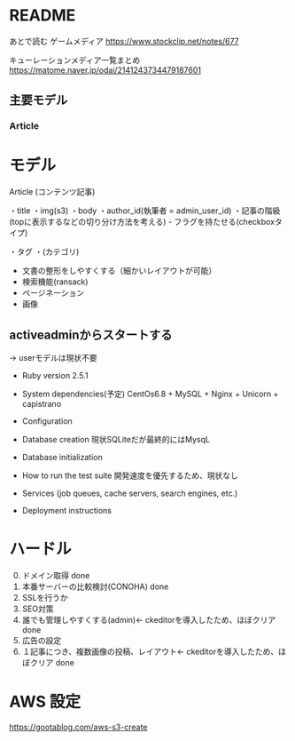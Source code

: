 # README
あとで読む
ゲームメディア
https://www.stockclip.net/notes/677

キューレーションメディア一覧まとめ
https://matome.naver.jp/odai/2141243734479187601

## 主要モデル

### Article
# モデル

Article (コンテンツ記事)

  ・title
  ・img(s3)
  ・body
  ・author_id(執筆者 = admin_user_id)
  ・記事の階級(topに表示するなどの切り分け方法を考える)
      - フラグを持たせる(checkboxタイプ)

  ・タグ
  ・(カテゴリ)

  - 文書の整形をしやすくする（細かいレイアウトが可能）
  - 検索機能(ransack)
  - ページネーション
  - 画像



## activeadminからスタートする
→ userモデルは現状不要

* Ruby version
   2.5.1

* System dependencies(予定)
  CentOs6.8 + MySQL + Nginx + Unicorn + capistrano

* Configuration

* Database creation
現状SQLiteだが最終的にはMysqL

* Database initialization

* How to run the test suite
  開発速度を優先するため、現状なし

* Services (job queues, cache servers, search engines, etc.)


* Deployment instructions


# ハードル
  0. ドメイン取得                 done
  1. 本番サーバーの比較検討(CONOHA) done
  2. SSLを行うか
  3. SEO対策
  4. 誰でも管理しやすくする(admin)← ckeditorを導入したため、ほぼクリア done
  5. 広告の設定
  6. １記事につき、複数画像の投稿、レイアウト← ckeditorを導入したため、ほぼクリア done


# AWS 設定
 https://gootablog.com/aws-s3-create
